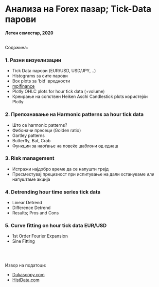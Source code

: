 # Анализа на Forex пазар; Tick-Data парови
**Летен семестар, 2020** <br> <br>

Содржина: 
### 1. Разни визуелизации 
 - Tick Data парови (EUR/USD, USD/JPY, ..)
 - Histograms за сите парови  
 - Box plots за 'bid' вредности 
 - [mplfinance](https://github.com/matplotlib/mplfinance)
 - Plotly OHLC plots for hour tick data (+volume)
 - Креирање на сопствен Heiken Aschi Candlestick plots користејќи Plotly
### 2. Препознавање на Harmonic patterns за hour tick data
 - Што се harmonic patterns? 
 - Фибоначи пресеци (Golden ratio) 
 - Gartley patterns 
 - Butterfly, Bat, Crab
 - Функции за наоѓање на повеќе шаблони од еднаш
 ### 3. Risk management 
 - Истражи најдобро време да се напушти трејд 
 - Пресместувај прецизност при испитување на дали остануваме или напуштаме акција
### 4. Detrending hour time series tick data
 - Linear Detrend 
 - Difference Detrend 
 - Results; Pros and Cons 
### 5. Curve fitting on hour tick data EUR/USD
 - 1st Order Fourier Expansion
 - Sine Fitting 

<br>
<br>

Извор на податоци: 
- [Dukascopy.com](https://www.dukascopy.com/swiss/english/home/)
- [HistData.com](https://www.histdata.com/download-free-forex-historical-data/?/ascii/tick-data-quotes/EURUSD)

